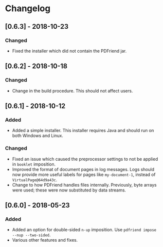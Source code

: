 # Changelog

## [0.6.3] - 2018-10-23
### Changed
- Fixed the installer which did not contain the PDFriend jar.

## [0.6.2] - 2018-10-18
### Changed
- Change in the build procedure. This should not affect users.

## [0.6.1] - 2018-10-12
### Added
- Added a simple installer. This installer requires Java and should run
  on both Windows and Linux.

### Changed
- Fixed an issue which caused the preprocessor settings to not be applied
  in `booklet` imposition.
- Improved the format of document pages in log messages. Logs should now
  provide more useful labels for pages like `my-document-1`, instead of
  `VirtualPage@64d9a43c`.
- Change to how PDFriend handles files internally. Previously, byte arrays
  were used; these were now substituted by data streams.

## [0.6.0] - 2018-05-23
### Added
- Added an option for double-sided `n-up` imposition.
  Use `pdfriend impose --nup --two-sided`.
- Various other features and fixes.
